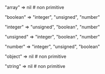 "array" => nil # non primitive

"boolean" => "integer", "unsigned", "number"

"integer" => "unsigned", "boolean", "number"

"unsigned" => "integer", "boolean", "number"

"number" => "integer", "unsigned", "boolean"

"object" => nil # non primitive

"string" => nil # non primitive

